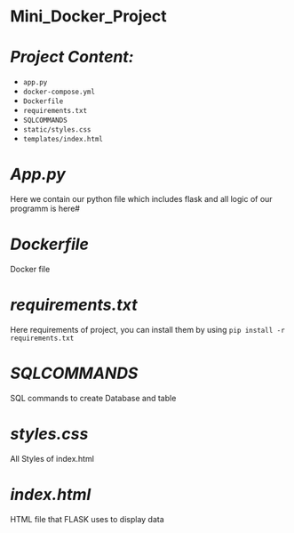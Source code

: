 # Mini_Docker_Project
# *Project Content:*
- `app.py`
- `docker-compose.yml`
- `Dockerfile`
- `requirements.txt`
- `SQLCOMMANDS`
- `static/styles.css`
- `templates/index.html`
#  *App.py*
  Here we contain our python file which includes flask and all logic of our programm is here#
#  *Dockerfile*
  Docker file
# *requirements.txt*
  Here requirements of project, you can install them by using `pip install -r requirements.txt`
# *SQLCOMMANDS*
  SQL commands to create Database and table
# *styles.css*
  All Styles of index.html
# *index.html*
  HTML file that FLASK uses to display data  

